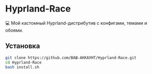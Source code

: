 # Hyprland-Race

💻 Мой кастомный Hyprland-дистрибутив с конфигами, темами и обоями.

## Установка

```bash
git clone https://github.com/ВАШ-АККАУНТ/Hyprland-Race.git
cd Hyprland-Race
bash install.sh

